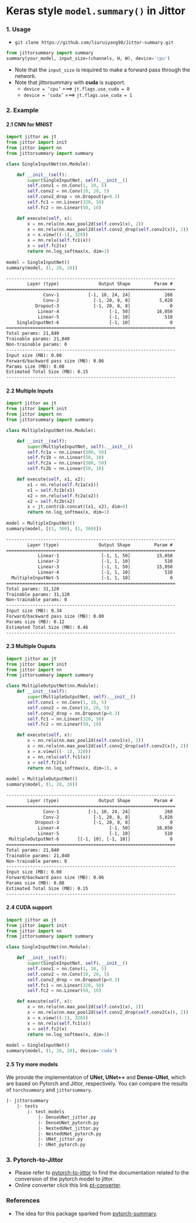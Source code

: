 # Keras style `model.summary()` in Jittor



### 1. Usage

- `git clone https://github.com/liuruiyang98/Jittor-summary.git`

```python
from jittorsummary import summary
summary(your_model, input_size=(channels, H, W), device='cpu')
```

* Note that the `input_size` is required to make a forward pass through the network.
* Note that jittorsummary with **cuda** is support.
  * `device = ‘cpu’`  ===> `jt.flags.use_cuda = 0`
  * `device = ‘cuda’`  ===> `jt.flags.use_cuda = 1`



### 2. Example

#### 2.1 CNN for MNIST

```python
import jittor as jt
from jittor import init
from jittor import nn
from jittorsummary import summary

class SingleInputNet(nn.Module):

    def __init__(self):
        super(SingleInputNet, self).__init__()
        self.conv1 = nn.Conv(1, 10, 5)
        self.conv2 = nn.Conv(10, 20, 5)
        self.conv2_drop = nn.Dropout(p=0.3)
        self.fc1 = nn.Linear(320, 50)
        self.fc2 = nn.Linear(50, 10)

    def execute(self, x):
        x = nn.relu(nn.max_pool2d(self.conv1(x), 2))
        x = nn.relu(nn.max_pool2d(self.conv2_drop(self.conv2(x)), 2))
        x = x.view(((-1), 320))
        x = nn.relu(self.fc1(x))
        x = self.fc2(x)
        return nn.log_softmax(x, dim=1)
      
model = SingleInputNet()
summary(model, (1, 28, 28))
```

```txt
----------------------------------------------------------------
        Layer (type)               Output Shape         Param #
================================================================
              Conv-1           [-1, 10, 24, 24]             260
              Conv-2             [-1, 20, 8, 8]           5,020
           Dropout-3             [-1, 20, 8, 8]               0
            Linear-4                   [-1, 50]          16,050
            Linear-5                   [-1, 10]             510
    SingleInputNet-6                   [-1, 10]               0
================================================================
Total params: 21,840
Trainable params: 21,840
Non-trainable params: 0
----------------------------------------------------------------
Input size (MB): 0.00
Forward/backward pass size (MB): 0.06
Params size (MB): 0.08
Estimated Total Size (MB): 0.15
----------------------------------------------------------------
```



#### 2.2 Multiple Inputs

```python
import jittor as jt
from jittor import init
from jittor import nn
from jittorsummary import summary

class MultipleInputNet(nn.Module):

    def __init__(self):
        super(MultipleInputNet, self).__init__()
        self.fc1a = nn.Linear(300, 50)
        self.fc1b = nn.Linear(50, 10)
        self.fc2a = nn.Linear(300, 50)
        self.fc2b = nn.Linear(50, 10)

    def execute(self, x1, x2):
        x1 = nn.relu(self.fc1a(x1))
        x1 = self.fc1b(x1)
        x2 = nn.relu(self.fc2a(x2))
        x2 = self.fc2b(x2)
        x = jt.contrib.concat((x1, x2), dim=0)
        return nn.log_softmax(x, dim=1)
      
model = MultipleInputNet()
summary(model, [(1, 300), (1, 300)])
```

```txt
----------------------------------------------------------------
        Layer (type)               Output Shape         Param #
================================================================
            Linear-1                [-1, 1, 50]          15,050
            Linear-2                [-1, 1, 10]             510
            Linear-3                [-1, 1, 50]          15,050
            Linear-4                [-1, 1, 10]             510
  MultipleInputNet-5                [-1, 1, 10]               0
================================================================
Total params: 31,120
Trainable params: 31,120
Non-trainable params: 0
----------------------------------------------------------------
Input size (MB): 0.34
Forward/backward pass size (MB): 0.00
Params size (MB): 0.12
Estimated Total Size (MB): 0.46
----------------------------------------------------------------
```



#### 2.3 Multiple Ouputs

```python
import jittor as jt
from jittor import init
from jittor import nn
from jittorsummary import summary

class MultipleOutputNet(nn.Module):
    def __init__(self):
        super(MultipleOutputNet, self).__init__()
        self.conv1 = nn.Conv(1, 10, 5)
        self.conv2 = nn.Conv(10, 20, 5)
        self.conv2_drop = nn.Dropout(p=0.3)
        self.fc1 = nn.Linear(320, 50)
        self.fc2 = nn.Linear(50, 10)

    def execute(self, x):
        x = nn.relu(nn.max_pool2d(self.conv1(x), 2))
        x = nn.relu(nn.max_pool2d(self.conv2_drop(self.conv2(x)), 2))
        x = x.view(((- 1), 320))
        x = nn.relu(self.fc1(x))
        x = self.fc2(x)
        return nn.log_softmax(x, dim=1), x
     
model = MultipleOutputNet()
summary(model, (1, 28, 28))
```

```txt
----------------------------------------------------------------
        Layer (type)               Output Shape         Param #
================================================================
              Conv-1           [-1, 10, 24, 24]             260
              Conv-2             [-1, 20, 8, 8]           5,020
           Dropout-3             [-1, 20, 8, 8]               0
            Linear-4                   [-1, 50]          16,050
            Linear-5                   [-1, 10]             510
 MultipleOutputNet-6       [[-1, 10], [-1, 10]]               0
================================================================
Total params: 21,840
Trainable params: 21,840
Non-trainable params: 0
----------------------------------------------------------------
Input size (MB): 0.00
Forward/backward pass size (MB): 0.06
Params size (MB): 0.08
Estimated Total Size (MB): 0.15
----------------------------------------------------------------
```



#### 2.4 CUDA support

```python
import jittor as jt
from jittor import init
from jittor import nn
from jittorsummary import summary

class SingleInputNet(nn.Module):

    def __init__(self):
        super(SingleInputNet, self).__init__()
        self.conv1 = nn.Conv(1, 10, 5)
        self.conv2 = nn.Conv(10, 20, 5)
        self.conv2_drop = nn.Dropout(p=0.3)
        self.fc1 = nn.Linear(320, 50)
        self.fc2 = nn.Linear(50, 10)

    def execute(self, x):
        x = nn.relu(nn.max_pool2d(self.conv1(x), 2))
        x = nn.relu(nn.max_pool2d(self.conv2_drop(self.conv2(x)), 2))
        x = x.view(((-1), 320))
        x = nn.relu(self.fc1(x))
        x = self.fc2(x)
        return nn.log_softmax(x, dim=1)
      
model = SingleInputNet()
summary(model, (1, 28, 28), device='cuda')
```



#### 2.5 Try more models

We provide the implementation of **UNet, UNet++** and **Dense-UNet**, which are based on Pytorch and Jittor, respectively. You can compare the results of `torchsummary` and `jittorsummary`.

```txt
|- jittorsummary
	|- tests
		|- test_models
			|- DenseUNet_jittor.py
			|- DenseUNet_pytorch.py
			|- NestedUNet_jittor.py
			|- NestedUNet_pytorch.py
			|- UNet_jittor.py
			|- UNet_pytorch.py
```



### 3. Pytorch-to-Jittor

* Please refer to [pytorch-to-jittor](https://cg.cs.tsinghua.edu.cn/jittor/tutorial/2020-5-2-16-43-pytorchconvert/) to find the documentation related to the conversion of the pytorch model to jittor.
* Online converter click this link [pt-converter](https://cg.cs.tsinghua.edu.cn/jittor/pt_converter/).



### References

* The idea for this package sparked from [pytorch-summary](https://github.com/sksq96/pytorch-summary).

